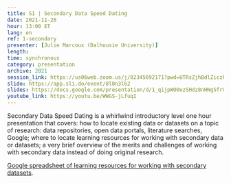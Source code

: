 ```yaml
---
title: S1 | Secondary Data Speed Dating
date: 2021-11-26
hour: 13:00 ET
lang: en
ref: 1-secondary
presenter: [Julie Marcoux (Dalhousie University)]
length:
time: synchronous
category: presentation
archive: 2021
session_link: https://us06web.zoom.us/j/82345692171?pwd=UTRsZjhBdlZiczRFSWw5cTVDS1g4Zz09
slido: https://app.sli.do/event/8l0n3l62
slides: https://docs.google.com/presentation/d/1_qijpWO0uzSHdz8nHNgSfrUj_PQdGmcT/edit?usp=sharing&ouid=112190682180433392211&rtpof=true&sd=true
youtube_link: https://youtu.be/WWGS-jLfuqI
---
```

Secondary Data Speed Dating is a whirlwind introductory level one hour presentation that covers: how to locate existing data or datasets on a topic of research: data repositories, open data portals, literature searches, Google; where to locate learning resources for working with secondary data or datasets; a very brief overview of the merits and challenges of working with secondary data instead of doing original research. <!--more-->

[Google spreadsheet of learning resources for working with secondary datasets](https://can01.safelinks.protection.outlook.com/?url=https%3A%2F%2Fdocs.google.com%2Fspreadsheets%2Fd%2F1CSDb-euz1BGu4Zfx5V_8CO_x0Iyg8LFeafYcaEKN6sA%2Fedit%3Fusp%3Dsharing&amp;data=04%7C01%7Ccoopera%40queensu.ca%7Cb1bb43752ced404c4e5308d93a52ef92%7Cd61ecb3b38b142d582c4efb2838b925c%7C1%7C0%7C637604950146473812%7CUnknown%7CTWFpbGZsb3d8eyJWIjoiMC4wLjAwMDAiLCJQIjoiV2luMzIiLCJBTiI6Ik1haWwiLCJXVCI6Mn0%3D%7C1000&amp;sdata=eEJQNwDIt1Atl1HdeBuzMbDazS3PDDs5e%2BAtclQzt7w%3D&amp;reserved=0).
